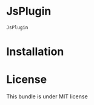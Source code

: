 JsPlugin
=====================

`JsPlugin`

Installation
============

License
=======

This bundle is under MIT license
